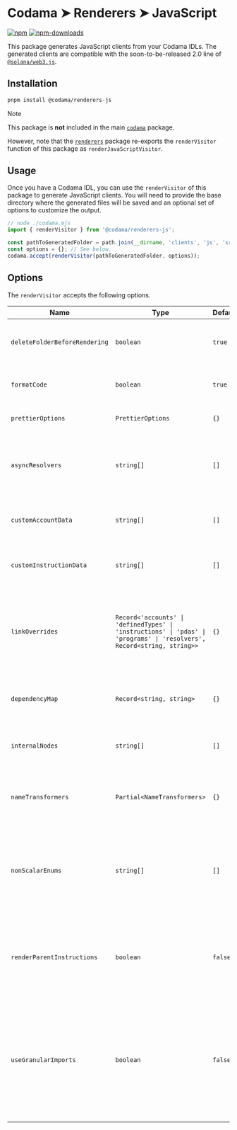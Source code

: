 # Codama ➤ Renderers ➤ JavaScript

[![npm][npm-image]][npm-url]
[![npm-downloads][npm-downloads-image]][npm-url]

[npm-downloads-image]: https://img.shields.io/npm/dm/@codama/renderers-js.svg?style=flat
[npm-image]: https://img.shields.io/npm/v/@codama/renderers-js.svg?style=flat&label=%40kinobi-so%2Frenderers-js
[npm-url]: https://www.npmjs.com/package/@codama/renderers-js

This package generates JavaScript clients from your Codama IDLs. The generated clients are compatible with the soon-to-be-released 2.0 line of [`@solana/web3.js`](https://github.com/solana-labs/solana-web3.js).

## Installation

```sh
pnpm install @codama/renderers-js
```

> [!NOTE]
> This package is **not** included in the main [`codama`](../library) package.
>
> However, note that the [`renderers`](../renderers) package re-exports the `renderVisitor` function of this package as `renderJavaScriptVisitor`.

## Usage

Once you have a Codama IDL, you can use the `renderVisitor` of this package to generate JavaScript clients. You will need to provide the base directory where the generated files will be saved and an optional set of options to customize the output.

```ts
// node ./codama.mjs
import { renderVisitor } from '@codama/renderers-js';

const pathToGeneratedFolder = path.join(__dirname, 'clients', 'js', 'src', 'generated');
const options = {}; // See below.
codama.accept(renderVisitor(pathToGeneratedFolder, options));
```

## Options

The `renderVisitor` accepts the following options.

| Name                          | Type                                                                                                                    | Default | Description                                                                                                                                                                                                                                                     |
| ----------------------------- | ----------------------------------------------------------------------------------------------------------------------- | ------- | --------------------------------------------------------------------------------------------------------------------------------------------------------------------------------------------------------------------------------------------------------------- |
| `deleteFolderBeforeRendering` | `boolean`                                                                                                               | `true`  | Whether the base directory should be cleaned before generating new files.                                                                                                                                                                                       |
| `formatCode`                  | `boolean`                                                                                                               | `true`  | Whether we should use Prettier to format the generated code.                                                                                                                                                                                                    |
| `prettierOptions`             | `PrettierOptions`                                                                                                       | `{}`    | The options to use when formatting the code using Prettier.                                                                                                                                                                                                     |
| `asyncResolvers`              | `string[]`                                                                                                              | `[]`    | The exhaustive list of `ResolverValueNode`'s names whose implementation is asynchronous in JavaScript.                                                                                                                                                          |
| `customAccountData`           | `string[]`                                                                                                              | `[]`    | The names of all `AccountNodes` whose data should be manually written in JavaScript.                                                                                                                                                                            |
| `customInstructionData`       | `string[]`                                                                                                              | `[]`    | The names of all `InstructionNodes` whose data should be manually written in JavaScript.                                                                                                                                                                        |
| `linkOverrides`               | `Record<'accounts' \| 'definedTypes' \| 'instructions' \| 'pdas' \| 'programs' \| 'resolvers', Record<string, string>>` | `{}`    | A object that overrides the import path of link nodes. For instance, `{ definedTypes: { counter: 'hooked' } }` uses the `hooked` folder to import any link node referring to the `counter` type.                                                                |
| `dependencyMap`               | `Record<string, string>`                                                                                                | `{}`    | A mapping between import aliases and their actual package name or path in JavaScript.                                                                                                                                                                           |
| `internalNodes`               | `string[]`                                                                                                              | `[]`    | The names of all nodes that should be generated but not exported by the `index.ts` files.                                                                                                                                                                       |
| `nameTransformers`            | `Partial<NameTransformers>`                                                                                             | `{}`    | An object that enables us to override the names of any generated type, constant or function.                                                                                                                                                                    |
| `nonScalarEnums`              | `string[]`                                                                                                              | `[]`    | The names of enum variants with no data that should be treated as a data union instead of a native `enum` type. This is only useful if you are referencing an enum value in your Codama IDL.                                                                    |
| `renderParentInstructions`    | `boolean`                                                                                                               | `false` | When using nested instructions, whether the parent instructions should also be rendered. When set to `false` (default), only the instruction leaves are being rendered.                                                                                         |
| `useGranularImports`          | `boolean`                                                                                                               | `false` | Whether to import the `@solana/web3.js` library using sub-packages such as `@solana/addresses` or `@solana/codecs-strings`. When set to `true`, the main `@solana/web3.js` library is used which enables generated clients to install it as a `peerDependency`. |

